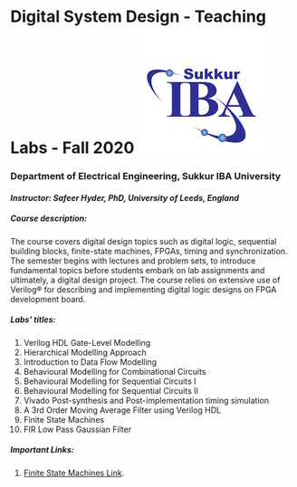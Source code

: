 
# Digital System Design - Teaching Labs - Fall 2020  ![alt text](/1546489864.png)


###  Department of Electrical Engineering, Sukkur IBA University
#### *Instructor: Safeer Hyder, PhD, University of Leeds, England*

##### Course description:
The course covers digital design topics such as digital logic, sequential building blocks, finite-state
machines, FPGAs, timing and synchronization. The semester begins with lectures and problem sets, to
introduce fundamental topics before students embark on lab assignments and ultimately, a digital design
project. The course relies on extensive use of Verilog® for describing and implementing digital logic designs
on FPGA development board.

##### Labs' titles:
1. Verilog HDL Gate-Level Modelling
2. Hierarchical Modelling Approach
3. Introduction to Data Flow Modelling
4. Behavioural Modelling for Combinational Circuits
5. Behavioural Modelling for Sequential Circuits I
6. Behavioural Modelling for Sequential Circuits II
7. Vivado Post-synthesis and Post-implementation timing simulation
8. A 3rd Order Moving Average Filter using Verilog HDL
9. Finite State Machines
10. FIR Low Pass Gaussian Filter 


##### Important Links:

1. [Finite State Machines Link](https://verilogguide.readthedocs.io/en/latest/verilog/fsm.html).

